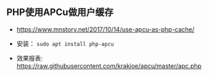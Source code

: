 ## PHP使用APCu做用户缓存
* https://www.mnstory.net/2017/10/14/use-apcu-as-php-cache/

* 安装： `sudo apt install php-apcu`

* 效果报表: https://raw.githubusercontent.com/krakjoe/apcu/master/apc.php

